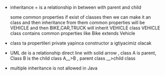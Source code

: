 - inheritance = is a relationship in between with parent and child

	some common properties if exist of classes then we can make it an class and then inheritance from them
	common properties will be VEHICLE and then BIKE,CAR,TRUCK will inherit VEHICLE class
	VEHICLE class contains common properties
	like  Bike extends Vehicle

- class ta propertileri private yapinca constructor a igtiyacimiz olacak

- UML de is a relationship direct line with solid arrow , class A is parent, Class B is the child class
 A__>B , parent class __>child class
 
 - multiple inheritance is not allowed in Java


